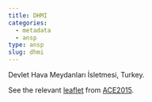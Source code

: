 ```yaml
---
title: DHMI
categories:
  - metadata
  - ansp
type: ansp
slug: dhmi
---
```


Devlet Hava Meydanları İsletmesi, Turkey.

See the relevant [leaflet][leaf] from [ACE2015].

[leaf]: ../DHMI_Turkey_ACE_2015.pdf "ACE 2015 Benchmarking Report Factsheet: DHMI"

[ACE2015]: http://www.eurocontrol.int/publications/atm-cost-effectiveness-ace-2015-benchmarking-report-2016-2020-outlook "ACE 2015 Benchmarking Report"
